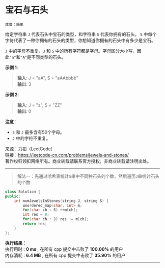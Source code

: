 # 宝石与石头 #  
`难度：简单` 

给定字符串 `J` 代表石头中宝石的类型，和字符串 `S` 代表你拥有的石头。 `S` 中每个字符代表了一种你拥有的石头的类型，你想知道你拥有的石头中有多少是宝石。  

`J` 中的字母不重复，`J` 和 `S` 中的所有字符都是字母。字母区分大小写，因此`"a"`和`"A"`是不同类型的石头。

**示例 1**:  
>**输入**: J = "aA", S = "aAAbbbb"  
>**输出**: 3  

**示例 2**:  
>**输入**: J = "z", S = "ZZ"  
>**输出**: 0  

**注意**：  
- `S` 和 `J` 最多含有50个字母。  
- `J` 中的字符不重复。  

来源：力扣（LeetCode）  
链接：https://leetcode-cn.com/problems/jewels-and-stones/  
著作权归领扣网络所有。商业转载请联系官方授权，非商业转载请注明出处。  

---  
>解法一：先通过哈希表统计`S`串中不同种石头的个数，然后遍历`J`串统计石头的个数  

```C++  
class Solution {
public:
    int numJewelsInStones(string J, string S) {
        unordered_map<char, int> m;
        for(char ch : S) ++m[ch];
        int res = 0;
        for(char ch : J) res += m[ch];
        return res;
    }
};
```  

**执行结果：**  
执行用时 : **0 ms** , 在所有 cpp 提交中击败了 **100.00%** 的用户  
内存消耗 : **6.4 MB** , 在所有 cpp 提交中击败了 **35.90%** 的用户  

---  